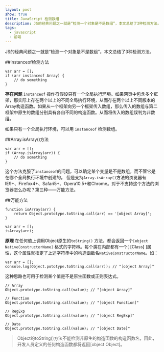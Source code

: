 ```yaml
---
layout: post
show: true
title: JavaScript 检测数组
description: JS的经典问题之一就是“检测一个对象是不是数组”，本文总结了3种检测方法。
tags:
  - javascript
  - 前端
---
```


JS的经典问题之一就是“检测一个对象是不是数组”，本文总结了3种检测方法。

##instanceof检测方法

~~~
var arr = [];
if (arr instanceof Array) {
    // do something
}
~~~

**存在问题**
`instanceof` 操作符假设只有一个全局执行环境。如果网页中包含多个框架，那实际上存在两个以上的不同全局执行环境，从而存在两个以上不同版本的Array构造函数。如果从一个框架向另一个框架传入数组，那么传入的数组与第二框架中原生的数组分别具有各自不同的构造函数。从而将传入的数组误判为非数组。

如果只有一个全局执行环境，可以用 `instanceof` 检测数组。

##Array.isArray()方法

~~~
var arr = [];
if (Array.isArray(arr)) {
    // do something
}
~~~

这个方法克服了`instanceof`的问题，可以确定某个变量是不是数组，而不管它是在哪个全局执行环境中创建的。
但是支持`Array.isArray()`方法的浏览器有IE9+、Firefox4+、Safari5+、Opera10.5+和Chrome。对于不支持这个方法的浏览器怎么办呢？第三种——万能方法。


##万能方法

~~~
function isArray(arr) {
    return Object.prototype.toString.call(arr) == '[object Array]';
}

var arr = [];
isArray(arr);
~~~

**原理**
在任何值上调用Object原生的`toString()` 方法，都会返回一个`[object NativeConstructorName]` 格式的字符串。每个类在内部都有一个[ [Class] ]属性，这个属性就指定了上述字符串中的构造函数名`NativeConstructorName`。如：

~~~
var arr = [];
console.log(Object.pototype.toString.call(arr)); // "[object Array]"
~~~

这种思路也可用于检测某个值是不是原生函数或正则表达式。

~~~
// Array
Object.prototype.toString.call(value); // "[object Array]"

// Function
Object.prototype.toString.call(value); // "[object Function]"

// RegExp
Object.prototype.toString.call(value); // "[object RegExp]"

// Date
Object.prototype.toString.call(value); // "[object Date]"
~~~

>Object的toString()方法不能检测非原生的构造函数的构造函数名，因此，开发人员定义的任何构造函数都将返回[object Object]。